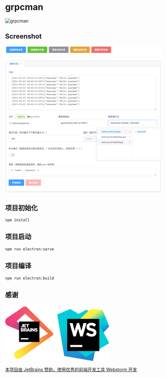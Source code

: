 # grpcman

![grpcman](https://socialify.git.ci/grpcman/grpcman/image?description=1&forks=1&issues=1&language=1&owner=1&pattern=Circuit%20Board&pulls=1&stargazers=1&theme=Dark)

## Screenshot

![screenshot](./img/grpcman.png)

## 项目初始化

```bash
npm install
```

## 项目启动

```bash
npm run electron:serve
```

## 项目编译

```bash
npm run electron:build
```

## 感谢

<img title="" src="./img/jetbrains.png" alt="jetbrains.png" width="168"><img title="" src="./img/webstorm.png" alt="webstorm.png" width="168">

[本项目由 JetBrains 赞助，使用优秀的前端开发工具 Webstorm 开发 ](https://www.jetbrains.com/?from=grpcman)
